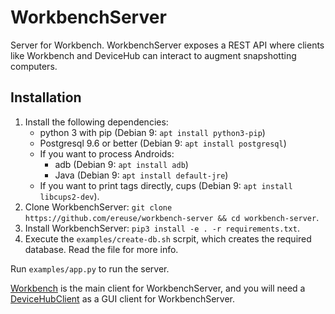 # WorkbenchServer
Server for Workbench. WorkbenchServer exposes a REST API where
clients like Workbench and DeviceHub can interact to augment
snapshotting computers.

## Installation
1. Install the following dependencies:
   - python 3 with pip (Debian 9: `apt install python3-pip`)
   - Postgresql 9.6 or better (Debian 9: `apt install postgresql`)
   - If you want to process Androids:
     - adb (Debian 9: `apt install adb`)
     - Java (Debian 9: `apt install default-jre`)
   - If you want to print tags directly, cups (Debian 9: `apt install libcups2-dev`).
2. Clone WorkbenchServer:
   `git clone https://github.com/ereuse/workbench-server && cd workbench-server`.
3. Install WorkbenchServer: `pip3 install -e . -r requirements.txt`.
4. Execute the `examples/create-db.sh` scrpit, which creates the required database. 
   Read the file for more info.

Run `examples/app.py` to run the server.

[Workbench](https://github.com/ereuse/workbench) is the main client for WorkbenchServer,
and you will need a [DeviceHubClient](https://github.com/ereuse/devicehubclient)
as a GUI client for WorkbenchServer.
